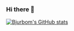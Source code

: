 ### Hi there 👋

[![Bjurbom's GitHub stats](https://github-readme-stats.vercel.app/api?username=Bjurbom&count_private=true)](https://github.com/anuraghazra/github-readme-stats)


<!--
**Bjurbom/Bjurbom** is a ✨ _special_ ✨ repository because its `README.md` (this file) appears on your GitHub profile.

Here are some ideas to get you started:

- 🔭 I’m currently working on ...
- 🌱 I’m currently learning ...
- 👯 I’m looking to collaborate on ...
- 🤔 I’m looking for help with ...
- 💬 Ask me about ...
- 📫 How to reach me: ...
- 😄 Pronouns: ...
- ⚡ Fun fact: ...
-->
